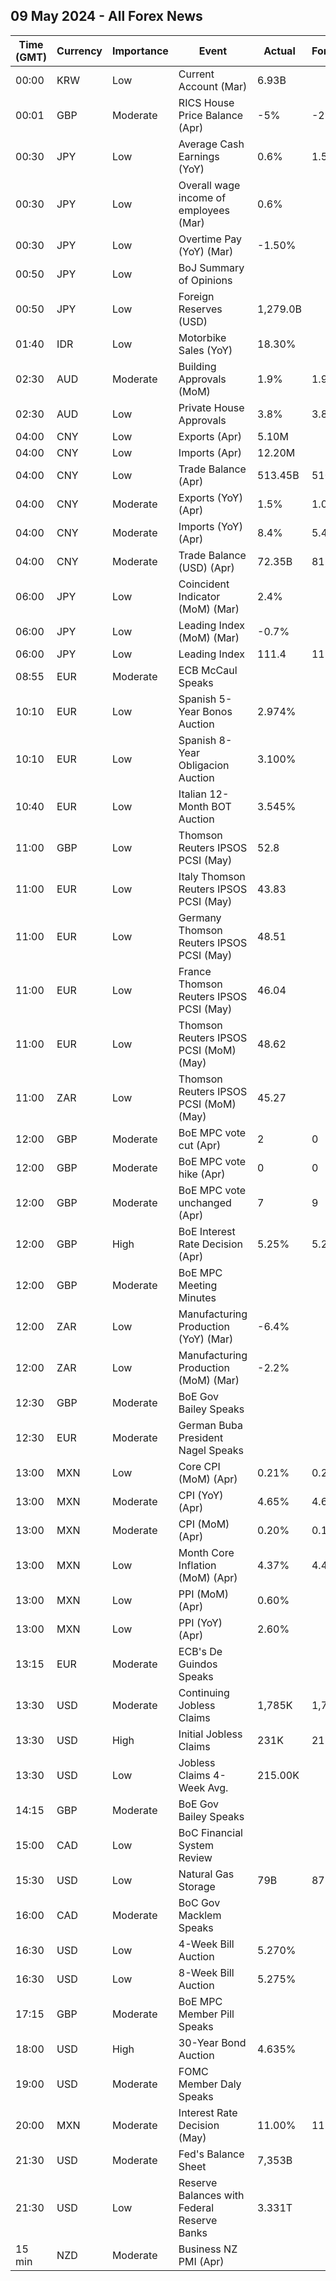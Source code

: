 ## 09 May 2024 - All Forex News

| Time (GMT) | Currency | Importance | Event | Actual | Forecast | Previous |
|------|----------|------------|-------|--------|----------|----------|
| 00:00 | KRW | Low | Current Account (Mar) | 6.93B |  | 6.86B |
| 00:01 | GBP | Moderate | RICS House Price Balance (Apr) | -5% | -2% | -5% |
| 00:30 | JPY | Low | Average Cash Earnings (YoY) | 0.6% | 1.5% | 1.4% |
| 00:30 | JPY | Low | Overall wage income of employees (Mar) | 0.6% |  | 1.4% |
| 00:30 | JPY | Low | Overtime Pay (YoY) (Mar) | -1.50% |  | -1.60% |
| 00:50 | JPY | Low | BoJ Summary of Opinions |  |  |  |
| 00:50 | JPY | Low | Foreign Reserves (USD) | 1,279.0B |  | 1,290.6B |
| 01:40 | IDR | Low | Motorbike Sales (YoY) | 18.30% |  | -7.80% |
| 02:30 | AUD | Moderate | Building Approvals (MoM) | 1.9% | 1.9% | -0.9% |
| 02:30 | AUD | Low | Private House Approvals | 3.8% | 3.8% | 12.4% |
| 04:00 | CNY | Low | Exports (Apr) | 5.10M |  | -3.80M |
| 04:00 | CNY | Low | Imports (Apr) | 12.20M |  | 2.00M |
| 04:00 | CNY | Low | Trade Balance (Apr) | 513.45B | 510.00B | 415.86B |
| 04:00 | CNY | Moderate | Exports (YoY) (Apr) | 1.5% | 1.0% | -7.5% |
| 04:00 | CNY | Moderate | Imports (YoY) (Apr) | 8.4% | 5.4% | -1.9% |
| 04:00 | CNY | Moderate | Trade Balance (USD) (Apr) | 72.35B | 81.40B | 58.55B |
| 06:00 | JPY | Low | Coincident Indicator (MoM) (Mar) | 2.4% |  | -0.7% |
| 06:00 | JPY | Low | Leading Index (MoM) (Mar) | -0.7% |  | 2.3% |
| 06:00 | JPY | Low | Leading Index | 111.4 | 111.3 | 112.1 |
| 08:55 | EUR | Moderate | ECB McCaul Speaks |  |  |  |
| 10:10 | EUR | Low | Spanish 5-Year Bonos Auction | 2.974% |  | 2.848% |
| 10:10 | EUR | Low | Spanish 8-Year Obligacion Auction | 3.100% |  | 2.976% |
| 10:40 | EUR | Low | Italian 12-Month BOT Auction | 3.545% |  | 3.533% |
| 11:00 | GBP | Low | Thomson Reuters IPSOS PCSI (May) | 52.8 |  | 50.2 |
| 11:00 | EUR | Low | Italy Thomson Reuters IPSOS PCSI (May) | 43.83 |  | 45.62 |
| 11:00 | EUR | Low | Germany Thomson Reuters IPSOS PCSI (May) | 48.51 |  | 47.38 |
| 11:00 | EUR | Low | France Thomson Reuters IPSOS PCSI (May) | 46.04 |  | 44.53 |
| 11:00 | EUR | Low | Thomson Reuters IPSOS PCSI (MoM) (May) | 48.62 |  | 49.67 |
| 11:00 | ZAR | Low | Thomson Reuters IPSOS PCSI (MoM) (May) | 45.27 |  | 44.07 |
| 12:00 | GBP | Moderate | BoE MPC vote cut (Apr) | 2 | 0 | 1 |
| 12:00 | GBP | Moderate | BoE MPC vote hike (Apr) | 0 | 0 | 0 |
| 12:00 | GBP | Moderate | BoE MPC vote unchanged (Apr) | 7 | 9 | 8 |
| 12:00 | GBP | High | BoE Interest Rate Decision (Apr) | 5.25% | 5.25% | 5.25% |
| 12:00 | GBP | Moderate | BoE MPC Meeting Minutes |  |  |  |
| 12:00 | ZAR | Low | Manufacturing Production (YoY) (Mar) | -6.4% |  | 4.0% |
| 12:00 | ZAR | Low | Manufacturing Production (MoM) (Mar) | -2.2% |  | -1.0% |
| 12:30 | GBP | Moderate | BoE Gov Bailey Speaks |  |  |  |
| 12:30 | EUR | Moderate | German Buba President Nagel Speaks |  |  |  |
| 13:00 | MXN | Low | Core CPI (MoM) (Apr) | 0.21% | 0.24% | 0.44% |
| 13:00 | MXN | Moderate | CPI (YoY) (Apr) | 4.65% | 4.63% | 4.42% |
| 13:00 | MXN | Moderate | CPI (MoM) (Apr) | 0.20% | 0.19% | 0.29% |
| 13:00 | MXN | Low | Month Core Inflation (MoM) (Apr) | 4.37% | 4.40% | 4.55% |
| 13:00 | MXN | Low | PPI (MoM) (Apr) | 0.60% |  | 0.80% |
| 13:00 | MXN | Low | PPI (YoY) (Apr) | 2.60% |  | 2.00% |
| 13:15 | EUR | Moderate | ECB's De Guindos Speaks |  |  |  |
| 13:30 | USD | Moderate | Continuing Jobless Claims | 1,785K | 1,790K | 1,768K |
| 13:30 | USD | High | Initial Jobless Claims | 231K | 212K | 209K |
| 13:30 | USD | Low | Jobless Claims 4-Week Avg. | 215.00K |  | 210.25K |
| 14:15 | GBP | Moderate | BoE Gov Bailey Speaks |  |  |  |
| 15:00 | CAD | Low | BoC Financial System Review |  |  |  |
| 15:30 | USD | Low | Natural Gas Storage | 79B | 87B | 59B |
| 16:00 | CAD | Moderate | BoC Gov Macklem Speaks |  |  |  |
| 16:30 | USD | Low | 4-Week Bill Auction | 5.270% |  | 5.275% |
| 16:30 | USD | Low | 8-Week Bill Auction | 5.275% |  | 5.270% |
| 17:15 | GBP | Moderate | BoE MPC Member Pill Speaks |  |  |  |
| 18:00 | USD | High | 30-Year Bond Auction | 4.635% |  | 4.671% |
| 19:00 | USD | Moderate | FOMC Member Daly Speaks |  |  |  |
| 20:00 | MXN | Moderate | Interest Rate Decision (May) | 11.00% | 11.00% | 11.00% |
| 21:30 | USD | Moderate | Fed's Balance Sheet | 7,353B |  | 7,362B |
| 21:30 | USD | Low | Reserve Balances with Federal Reserve Banks | 3.331T |  | 3.317T |
| 15 min | NZD | Moderate | Business NZ PMI (Apr) |  |  | 47.1 |
